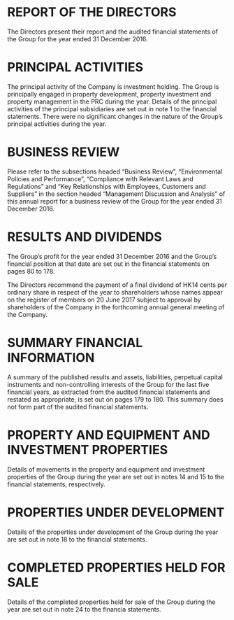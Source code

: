 # REPORT OF THE DIRECTORS

The Directors present their report and the audited financial statements of the Group for the year ended 31 December 2016.

# PRINCIPAL ACTIVITIES

The principal activity of the Company is investment holding. The Group is principally engaged in property development, property investment and property management in the PRC during the year. Details of the principal activities of the principal subsidiaries are set out in note 1 to the financial statements. There were no significant changes in the nature of the Group’s principal activities during the year.

# BUSINESS REVIEW

Please refer to the subsections headed “Business Review”, “Environmental Policies and Performance”, “Compliance with Relevant Laws and Regulations” and “Key Relationships with Employees, Customers and Suppliers” in the section headed “Management Discussion and Analysis” of this annual report for a business review of the Group for the year ended 31 December 2016.

# RESULTS AND DIVIDENDS

The Group’s profit for the year ended 31 December 2016 and the Group’s financial position at that date are set out in the financial statements on pages 80 to 178.

The Directors recommend the payment of a final dividend of HK14 cents per ordinary share in respect of the year to shareholders whose names appear on the register of members on 20 June 2017 subject to approval by shareholders of the Company in the forthcoming annual general meeting of the Company.

# SUMMARY FINANCIAL INFORMATION

A summary of the published results and assets, liabilities, perpetual capital instruments and non-controlling interests of the Group for the last five financial years, as extracted from the audited financial statements and restated as appropriate, is set out on pages 179 to 180. This summary does not form part of the audited financial statements.

# PROPERTY AND EQUIPMENT AND INVESTMENT PROPERTIES

Details of movements in the property and equipment and investment properties of the Group during the year are set out in notes 14 and 15 to the financial statements, respectively.

# PROPERTIES UNDER DEVELOPMENT

Details of the properties under development of the Group during the year are set out in note 18 to the financial statements.

# COMPLETED PROPERTIES HELD FOR SALE

Details of the completed properties held for sale of the Group during the year are set out in note 24 to the financia statements.